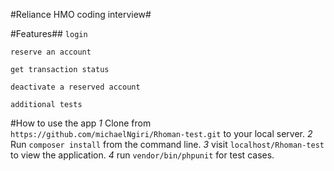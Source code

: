 #Reliance HMO coding interview#

#Features##
`login`

`reserve an account`

`get transaction status`

`deactivate a reserved account`

`additional tests`


#How to use the app
*1* Clone from `https://github.com/michaelNgiri/Rhoman-test.git` to your local server.
*2* Run `composer install` from the command line.
*3* visit `localhost/Rhoman-test` to view the application.
*4* run `vendor/bin/phpunit` for test cases.